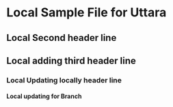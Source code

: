# Local Sample File for Uttara
## Local Second header line
## Local adding third header line
### Local Updating locally header line
#### Local updating for Branch
